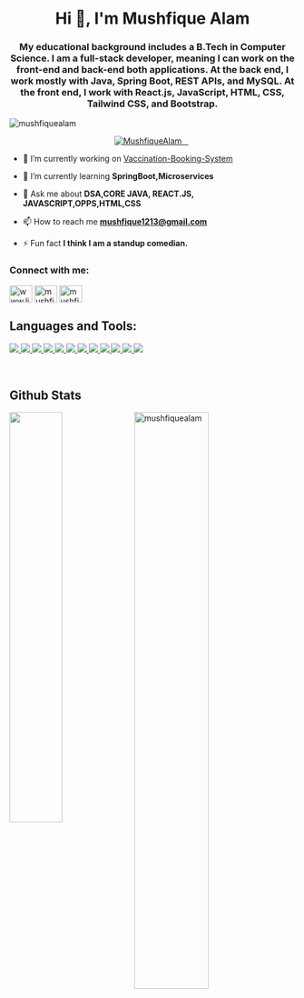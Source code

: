 <h1 align="center">Hi 👋, I'm Mushfique Alam</h1>
<h3 align="center"> My educational background includes a B.Tech in Computer Science. I am a full-stack developer, meaning I can work on the front-end and back-end both applications. At the back end, I work mostly with Java, Spring Boot, REST APIs, and MySQL. At the front end, I work with React.js, JavaScript, HTML, CSS, Tailwind CSS, and Bootstrap.</h3>

<p align="left"> <img src="https://komarev.com/ghpvc/?username=MushfiqueAlam&label=Profile%20views&color=0e75b6&style=flat" alt="mushfiquealam" /> </p>

<p align="center"> 
  <a href="https://github.com/ryo-ma/github-profile-trophy">
    <img src="https://github-profile-trophy.vercel.app/?username=MushfiqueAlam&margin-w=12" alt="MushfiqueAlam" />
  </a> 
</p>

- 🔭 I’m currently working on [Vaccination-Booking-System](https://github.com/MushfiqueAlam/vaccination-booking-system)

- 🌱 I’m currently learning **SpringBoot,Microservices**

- 💬 Ask me about **DSA,CORE JAVA, REACT.JS, JAVASCRIPT,OPPS,HTML,CSS**

- 📫 How to reach me **mushfique1213@gmail.com**

- ⚡ Fun fact **I think I am a standup comedian.**

<h3 align="left">Connect with me:</h3>
<p align="left">
<a href="https://linkedin.com/in/mushfique-alam-4028bb292" target="blank"><img align="center" src="https://raw.githubusercontent.com/rahuldkjain/github-profile-readme-generator/master/src/images/icons/Social/linked-in-alt.svg" alt="www.linkedin.com/in/mushfique-alam-4028bb292/" height="30" width="40" /></a>
<a href="https://www.leetcode.com/mushfique037" target="blank"><img align="center" src="https://raw.githubusercontent.com/rahuldkjain/github-profile-readme-generator/master/src/images/icons/Social/leet-code.svg" alt="mushfique037" height="30" width="40" /></a>
<a href="https://auth.geeksforgeeks.org/user/mushfiqzj21" target="blank"><img align="center" src="https://raw.githubusercontent.com/rahuldkjain/github-profile-readme-generator/master/src/images/icons/Social/geeks-for-geeks.svg" alt="mushfiqzj21" height="30" width="40" /></a>
</p>

<h2 align="left">Languages and Tools:</h2>
<p align="left">  
<a href="https://github.com/MushfiqueAlam/readme-components">
<img  src="https://readme-components.vercel.app/api?component=logo&fill=black&logo=Java&svgfill=8ed5fa">
</a>
<a href="https://github.com/MushfiqueAlam/readme-components">
 <img  src="https://readme-components.vercel.app/api?component=logo&fill=black&logo=spring&svgfill=659b60">
</a>
<a href="https://github.com/MushfiqueAlam/readme-components">
<img  src="https://readme-components.vercel.app/api?component=logo&fill=black&logo=mysql&svgfill=cd6799">
</a>
<a href="https://github.com/MushfiqueAlam/readme-components">
<img  src="https://readme-components.vercel.app/api?component=logo&fill=black&logo=Postman&svgfill=df5c43">  
</a>
<a href="https://github.com/MushfiqueAlam/readme-components">
 <img  src="https://readme-components.vercel.app/api?component=logo&fill=black&logo=git&svgfill=659b60">
</a>
<a href="https://github.com/MushfiqueAlam/readme-components">
<img  src="https://readme-components.vercel.app/api?component=logo&fill=black&logo=github&svgfill=df5c43">  
</a>
<a href="https://github.com/MushfiqueAlam/readme-components">
 <img  src="https://readme-components.vercel.app/api?component=logo&fill=black&logo=html5&animation=spin&svgfill=15d8fe">  
</a>
<a href="https://github.com/MushfiqueAlam/readme-components">
<img  src="https://readme-components.vercel.app/api?component=logo&fill=black&logo=css3&svgfill=2d79c7">
</a>
<a href="https://github.com/MushfiqueAlam/readme-components">
<img  src="https://readme-components.vercel.app/api?component=logo&fill=black&logo=javaScript&svgfill=2d79c7">
</a>
<a href="https://github.com/MushfiqueAlam/readme-components">
 <img  src="https://readme-components.vercel.app/api?component=logo&fill=black&logo=react&animation=spin&svgfill=15d8fe">  
</a>
<a href="https://github.com/MushfiqueAlam/readme-components">
<img  src="https://readme-components.vercel.app/api?component=logo&fill=black&logo=tailwindcss&svgfill=8ed5fa">
</a>
<a href="https://github.com/MushfiqueAlam/readme-components">
 <img  src="https://readme-components.vercel.app/api?component=logo&fill=black&logo=bootstrap&animation=spin&svgfill=15d8fe">  
</a>
</p>
</br>
<h2> Github Stats </h2> 
<a href="https://github.com/MushfiqueAlam"><img align="left" width="43%" src="https://github-readme-stats.vercel.app/api/top-langs/?username=MushfiqueAlam&layout=compact&theme=tokyonight" /></a>
<img width="51%" src="https://github-readme-streak-stats.herokuapp.com/?user=MushfiqueAlam&theme=tokyonight" alt="mushfiquealam" />
<br/>
